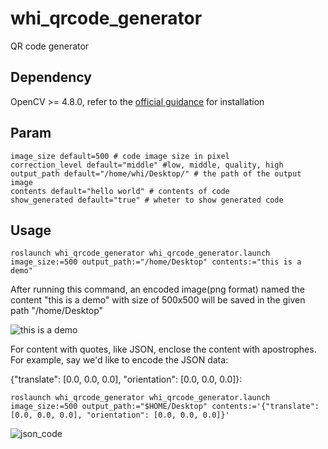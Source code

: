 # whi_qrcode_generator
QR code generator

## Dependency
OpenCV >= 4.8.0, refer to the [official guidance](https://docs.opencv.org/4.x/d7/d9f/tutorial_linux_install.html) for installation

## Param
```
image_size default=500 # code image size in pixel
correction_level default="middle" #low, middle, quality, high
output_path default="/home/whi/Desktop/" # the path of the output image
contents default="hello world" # contents of code
show_generated default="true" # wheter to show generated code
```

## Usage
```
roslaunch whi_qrcode_generator whi_qrcode_generator.launch image_size:=500 output_path:="/home/Desktop" contents:="this is a demo"
```

After running this command, an encoded image(png format) named the content "this is a demo" with size of 500x500 will be saved in the given path "/home/Desktop"

![this is a demo](https://github.com/xinjuezou-whi/whi_qrcode_generator/assets/72239958/90c2865e-4c6f-4cd8-a6bc-8cd6fae1866c)

For content with quotes, like JSON, enclose the content with apostrophes. For example, say we'd like to encode the JSON data:

{"translate": [0.0, 0.0, 0.0], "orientation": [0.0, 0.0, 0.0]}:
```
roslaunch whi_qrcode_generator whi_qrcode_generator.launch image_size:=500 output_path:="$HOME/Desktop" contents:='{"translate": [0.0, 0.0, 0.0], "orientation": [0.0, 0.0, 0.0]}'
```

![json_code](https://github.com/xinjuezou-whi/whi_qrcode_generator/assets/72239958/c3f232e6-e838-42f2-95be-6b82a58bbda4)
